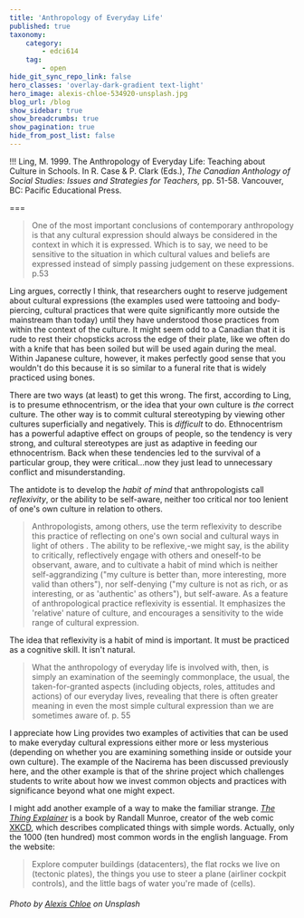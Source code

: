 ```yaml
---
title: 'Anthropology of Everyday Life'
published: true
taxonomy:
    category:
        - edci614
    tag:
        - open
hide_git_sync_repo_link: false
hero_classes: 'overlay-dark-gradient text-light'
hero_image: alexis-chloe-534920-unsplash.jpg
blog_url: /blog
show_sidebar: true
show_breadcrumbs: true
show_pagination: true
hide_from_post_list: false
---
```


!!! Ling, M. 1999. The Anthropology of Everyday Life: Teaching about Culture in Schools. In R. Case & P. Clark (Eds.), *The Canadian Anthology of Social Studies: Issues and Strategies for Teachers,* pp. 51-58. Vancouver, BC: Pacific Educational Press.




===
> One of the most important conclusions of contemporary anthropology is that any cultural expression should always be considered in the context in which it is expressed. Which is to say, we need to be sensitive to
the situation in which cultural values and beliefs are expressed instead of simply passing judgement on these
expressions. p.53

Ling argues, correctly I think, that researchers ought to reserve judgement about cultural expressions (the examples used were tattooing and body-piercing, cultural practices that were quite significantly more outside the mainstream than today) until they have understood those practices from within the context of the culture. It might seem odd to a Canadian that it is rude to rest their chopsticks across the edge of their plate, like we often do with a knife that has been soiled but will be used again during the meal. Within Japanese culture, however, it makes perfectly good sense that you wouldn't do this because it is so similar to a funeral rite that is widely practiced using bones.

There are two ways (at least) to get this wrong. The first, according to Ling, is to presume ethnocentrism, or the idea that your own culture is *the* correct culture. The other way is to commit cultural stereotyping by viewing other cultures superficially and negatively. This is *difficult* to do. Ethnocentrism has a powerful adaptive effect on groups of people, so the tendency is very strong, and cultural stereotypes are just as adaptive in feeding our ethnocentrism. Back when these tendencies led to the survival of a particular group, they were critical...now they just lead to unnecessary conflict and misunderstanding.

The antidote is to develop the *habit of mind* that anthropologists call *reflexivity*, or the ability to be self-aware, neither too critical nor too lenient of one's own culture in relation to others.

> Anthropologists, among others, use the term reflexivity to describe this practice of reflecting on one's own
social and cultural ways in light of others . The ability to be reflexive,-we might say, is the ability to critically, reflectively engage with others and oneself-to be observant, aware, and to cultivate a habit of mind which is neither self-aggrandizing ("my culture is better than, more interesting, more valid than others"), nor self-denying ("my culture is not as rich, or as interesting, or as
'authentic' as others"), but self-aware. As a feature of anthropological practice reflexivity is essential. It emphasizes the 'relative' nature of culture, and encourages a sensitivity to the wide range of cultural expression.

The idea that reflexivity is a habit of mind is important. It must be practiced as a cognitive skill. It isn't natural.

> What the anthropology of everyday life is involved with, then, is simply an examination of the seemingly
commonplace, the usual, the taken-for-granted aspects (including objects, roles, attitudes and actions) of our
everyday lives, revealing that there is often greater meaning in even the most simple cultural expression
than we are sometimes aware of. p. 55

I appreciate how Ling provides two examples of activities that can be used to make everyday cultural expressions either more or less mysterious (depending on whether you are examining something inside or outside your own culture). The example of the Nacirema has been discussed previously here, and the other example is that of the shrine project which challenges students to write about how we invest common objects and practices with significance beyond what one might expect.

I might add another example of a way to make the familiar strange. [*The Thing Explainer*](https://xkcd.com/thing-explainer/#thebook) is a book by Randall Munroe, creator of the web comic [XKCD](https://xkcd.com), which describes complicated things with simple words. Actually, only the 1000 (ten hundred) most common words in the english language. From the website:
> Explore computer buildings (datacenters), the flat rocks we live on (tectonic plates), the things you use to steer a plane (airliner cockpit controls), and the little bags of water you're made of (cells).


###### Photo by [Alexis Chloe](https://unsplash.com/photos/dD75iU5UAU4) on Unsplash
